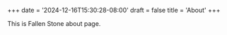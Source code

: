 +++
date = '2024-12-16T15:30:28-08:00'
draft = false
title = 'About'
+++

This is Fallen Stone about page.